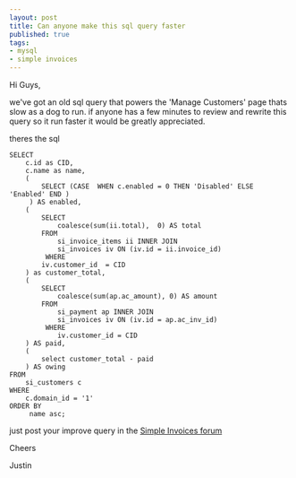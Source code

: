```yaml
---
layout: post
title: Can anyone make this sql query faster
published: true
tags: 
- mysql
- simple invoices
---
```

Hi Guys,

we've got an old sql query that powers the 'Manage Customers' page thats slow as a dog to run.
if anyone has a few minutes to review and rewrite this query so it run faster it would be greatly appreciated.

theres the sql

```
SELECT
    c.id as CID,
    c.name as name,
    (
        SELECT (CASE  WHEN c.enabled = 0 THEN 'Disabled' ELSE 'Enabled' END )
     ) AS enabled,
    (
        SELECT
            coalesce(sum(ii.total),  0) AS total
        FROM
            si_invoice_items ii INNER JOIN
            si_invoices iv ON (iv.id = ii.invoice_id)
         WHERE
        iv.customer_id  = CID 
    ) as customer_total,
    (
        SELECT
            coalesce(sum(ap.ac_amount), 0) AS amount
        FROM
            si_payment ap INNER JOIN
            si_invoices iv ON (iv.id = ap.ac_inv_id)
         WHERE
            iv.customer_id = CID
    ) AS paid,
    ( 
        select customer_total - paid 
    ) AS owing
FROM
    si_customers c
WHERE 
    c.domain_id = '1'
ORDER BY
     name asc;
```

just post your improve query in the [Simple Invoices forum](http://simpleinvoices.org/forum/discussion/864/can-anyone-make-this-sql-query-faster/)

Cheers

Justin
